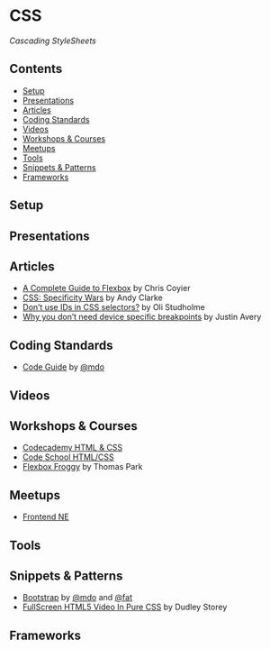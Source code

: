 # CSS

*Cascading StyleSheets*

## Contents

* [Setup](#setup)
* [Presentations](#presentations)
* [Articles](#articles)
* [Coding Standards](#coding-standards)
* [Videos](#videos)
* [Workshops & Courses](#workshops--courses)
* [Meetups](#meetups)
* [Tools](#tools)
* [Snippets & Patterns](#snippets--patterns)
* [Frameworks](#frameworks)

## Setup

## Presentations

## Articles

- [A Complete Guide to Flexbox](https://css-tricks.com/snippets/css/a-guide-to-flexbox/) by Chris Coyier
- [CSS: Specificity Wars](https://stuffandnonsense.co.uk/archives/css_specificity_wars.html) by Andy Clarke
- [Don’t use IDs in CSS selectors?](http://oli.jp/2011/ids/) by Oli Studholme
- [Why you don’t need device specific breakpoints](https://responsivedesign.is/articles/why-you-dont-need-device-specific-breakpoints) by Justin Avery

## Coding Standards

- [Code Guide](http://codeguide.co/) by [@mdo](https://twitter.com/mdo)

## Videos

## Workshops & Courses

- [Codecademy HTML & CSS](https://www.codecademy.com/learn/web)
- [Code School HTML/CSS](https://www.codeschool.com/paths/html-css)
- [Flexbox Froggy](http://flexboxfroggy.com/) by Thomas Park

## Meetups

- [Frontend NE](https://frontendne.co.uk/)

## Tools

## Snippets & Patterns

- [Bootstrap](http://getbootstrap.com/) by [@mdo](https://twitter.com/mdo) and [@fat](https://twitter.com/fat)
- [FullScreen HTML5 Video In Pure CSS](http://thenewcode.com/samples/polina.html) by Dudley Storey

## Frameworks
